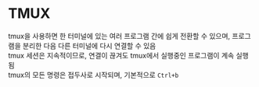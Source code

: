 # TMUX
tmux을 사용하면 한 터미널에 있는 여러 프로그램 간에 쉽게 전환할 수 있으며, 프로그램을 분리한 다음 다른 터미널에 다시 연결할 수 있음  
tmux 세션은 지속적이므로, 연결이 끊겨도 tmux에서 실행중인 프로그램이 계속 실행됨  
tmux의 모든 명령은 접두사로 시작되며, 기본적으로 ```Ctrl+b```  
